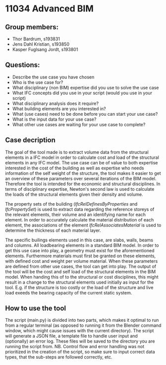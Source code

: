 # 11034 Advanced BIM
## Group members:
- Thor Bardrum, s193831  
- Jens Dahl Kristian, s193850  
- Kasper Fuglsang Jordt, s193801  

## Questions:
- Describe the use case you have chosen
- Who is the use case for?
- What disciplinary (non BIM) expertise did you use to solve the use case
- What IFC concepts did you use in your script (would you use in your script)
- What disciplinary analysis does it require?
- What building elements are you interested in?
- What (use cases) need to be done before you can start your use case?
- What is the input data for your use case?
- What other use cases are waiting for your use case to complete?

## Case decription
The goal of the tool made is to extract volume data from the structural elements in a IFC model in order to calculate cost and load of the structural elements in any IFC model. The use case can be of value to both expertise interested in the cost of the building as well as expertise who needs information of the self weight of the structure, the tool makes it easier to get an overview of these parameters over several iterations of the BIM model. Therefore the tool is intended for the economic and structural disciplines. In terms of disciplinary expertise, Newton's second law is used to calculate the loads of the structural elements given their density and volume. 

The property sets of the building (*IfcRelDefinesByProperties* and *IfcPropertySet*) is used to extract data regarding the reference storeys of the relevant elements, their volume and an identifying name for each element. In order to accurately calculate the material distribution of each element, the associations of the element *IfcRelAssociatesMaterial* is used to determine the thickness of each material layer.

The specific builings elements used in this case, are slabs, walls, beams and columns. All loadbearing elements in a standard BIM model. In order to get this use case into play, a geometry must exist for the aforementioned elements. Furthermore materials must first be granted on these elements, with defined cost and weight per volume material. When these parameters are defined from other use cases, the tool can get into play. The output of the tool will be the cost and self load of the structural elements in the BIM model. When handing this of to the structural or cost disciplines, this might result in a change to the structural elements used initially as input for the tool. E.g. if the structure is too costly or the load of the structure and live load exeeds the bearing capacity of the current static system.

## How to use the tool
The script (main.py) is divided into two parts, which makes it optimal to run from a regular terminal (as opposed to running it from the Blender command window, which might cause issues with the current directory). The script will generate a JSON file, a template file to handle user input and (optionally) an error log. These files will be saved to the directory you are running the script from.
NB. Control flow and error handling was not prioritized in the creation of the script, so make sure to input correct data types, that the sub-steps are followed correctly, etc.
